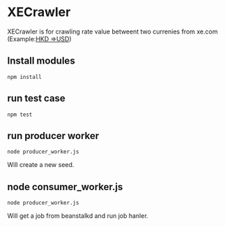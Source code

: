 # XECrawler
XECrawler is for crawling rate value betweent two currenies from xe.com (Example:[HKD =>USD](http://www.xe.com/currencyconverter/convert/?Amount=1&From=HKD&To=USD))




## Install modules
```
npm install
```
## run test case
```
npm test
```

## run producer worker 
```
node producer_worker.js 
```
Will create a new seed.

## node consumer_worker.js
```
node producer_worker.js 
```
Will get a job from beanstalkd and run job hanler.


